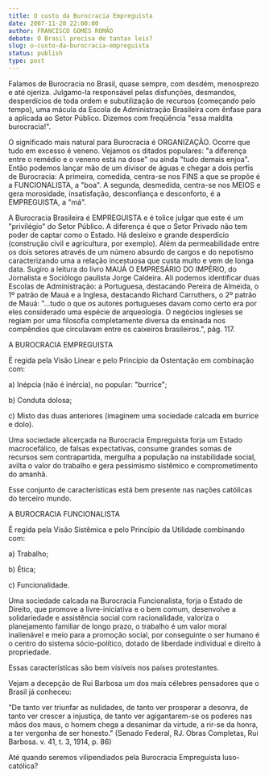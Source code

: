 ```yaml
---
title: O custo da Burocracia Empreguista
date: 2007-11-20 22:00:00
author: FRANCISCO GOMES ROMÃO
debate: O Brasil precisa de tantas leis?
slug: o-custo-da-burocracia-empreguista
status: publish 
type: post
---
```


Falamos de Burocracia no Brasil, quase sempre, com desdém, menosprezo e até ojeriza. Julgamo-la responsável pelas disfunções, desmandos, desperdícios de toda ordem e subutilização de recursos (começando pelo tempo), uma mácula da Escola de Administração Brasileira com ênfase para a aplicada ao Setor Público. Dizemos com freqüência "essa maldita burocracia!".  

O significado mais natural para Burocracia é ORGANIZAÇÃO. Ocorre que tudo em excesso é veneno. Vejamos os ditados populares: "a diferença entre o remédio e o veneno está na dose" ou ainda "tudo demais enjoa". Então podemos lançar mão de um divisor de águas e chegar a dois perfis de Burocracia: A primeira, comedida, centra-se nos FINS a que se propõe é a FUNCIONALISTA, a "boa". A segunda, desmedida, centra-se nos MEIOS e gera morosidade, insatisfação, desconfiança e desconforto, é a EMPREGUISTA, a "má".   

A Burocracia Brasileira é EMPREGUISTA e é tolice julgar que este é um "privilégio" do Setor Público. A diferença é que o Setor Privado não tem poder de captar como o Estado. Há desleixo e grande desperdício (construção civil e agricultura, por exemplo). Além da permeabilidade entre os dois setores através de um número absurdo de cargos e do nepotismo caracterizando uma a relação incestuosa que custa muito e vem de longa data. Sugiro a leitura do livro MAUÁ O EMPRESÁRIO DO IMPÉRIO, do Jornalista e Sociólogo paulista Jorge Caldeira. Ali podemos identificar duas Escolas de Administração: a Portuguesa, destacando Pereira de Almeida, o 1º patrão de Mauá e a Inglesa, destacando Richard Carruthers, o 2º patrão de Mauá: "...tudo o que os autores portugueses davam como certo era por eles considerado uma espécie de arqueologia. O negócios ingleses se regiam por uma filosofia completamente diversa da ensinada nos compêndios que circulavam entre os caixeiros brasileiros.", pág. 117.  

  

A BUROCRACIA EMPREGUISTA  

É regida pela Visão Linear e pelo Princípio da Ostentação em combinação com:  

a) Inépcia (não é inércia), no popular: "burrice";  

b) Conduta dolosa;  

c) Misto das duas anteriores (imaginem uma sociedade calcada em burrice e dolo).  

  

Uma sociedade alicerçada na Burocracia Empreguista forja um Estado macrocefálico, de falsas expectativas, consume grandes somas de recursos sem contrapartida, mergulha a população na instabilidade social, avilta o valor do trabalho e gera pessimismo sistêmico e comprometimento do amanhã.  

Esse conjunto de características está bem presente nas nações católicas do terceiro mundo.  

  

A BUROCRACIA FUNCIONALISTA  

É regida pela Visão Sistêmica e pelo Princípio da Utilidade combinando com:   

a) Trabalho;  

b) Ética;  

c) Funcionalidade.  

  

Uma sociedade calcada na Burocracia Funcionalista, forja o Estado de Direito, que promove a livre-iniciativa e o bem comum, desenvolve a solidariedade e assistência social com racionalidade, valoriza o planejamento familiar de longo prazo, o trabalho é um valor moral inalienável e meio para a promoção social, por conseguinte o ser humano é o centro do sistema sócio-político, dotado de liberdade individual e direito à propriedade.  

Essas características são bem visíveis nos países protestantes.  

  

Vejam a decepção de Rui Barbosa um dos mais célebres pensadores que o Brasil já conheceu:  

"De tanto ver triunfar as nulidades, de tanto ver prosperar a desonra, de tanto ver crescer a injustiça, de tanto ver agigantarem-se os poderes nas mãos dos maus, o homem chega a desanimar da virtude, a rir-se da honra, a ter vergonha de ser honesto." (Senado Federal, RJ. Obras Completas, Rui Barbosa. v. 41, t. 3, 1914, p. 86)  

  

Até quando seremos vilipendiados pela Burocracia Empreguista luso-católica?  


